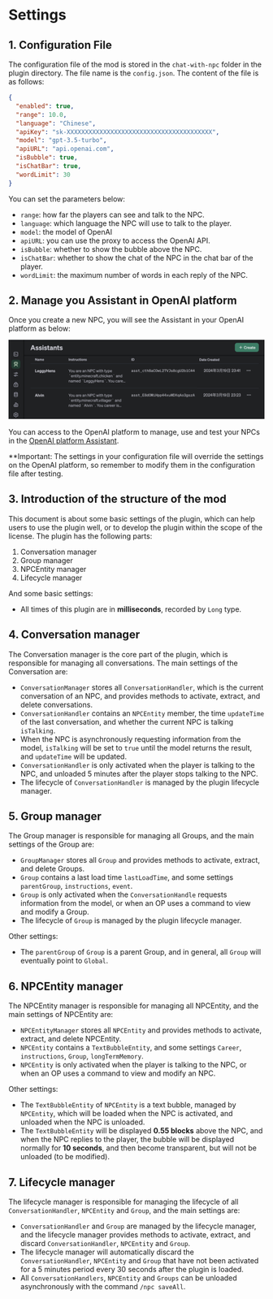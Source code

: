 # Settings

## 1. Configuration File

The configuration file of the mod is stored in the `chat-with-npc` folder in the plugin directory. The file name is
the `config.json`. The content of the file is as follows:

```json
{
  "enabled": true,
  "range": 10.0,
  "language": "Chinese",
  "apiKey": "sk-XXXXXXXXXXXXXXXXXXXXXXXXXXXXXXXXXXXXXXXX",
  "model": "gpt-3.5-turbo",
  "apiURL": "api.openai.com",
  "isBubble": true,
  "isChatBar": true,
  "wordLimit": 30
}
```

You can set the parameters below:

- `range`: how far the players can see and talk to the NPC.
- `language`: which language the NPC will use to talk to the player.
- `model`: the model of OpenAI
- `apiURL`: you can use the proxy to access the OpenAI API.
- `isBubble`: whether to show the bubble above the NPC.
- `isChatBar`: whether to show the chat of the NPC in the chat bar of the player.
- `wordLimit`: the maximum number of words in each reply of the NPC.

## 2. Manage you Assistant in OpenAI platform

Once you create a new NPC, you will see the Assistant in your OpenAI platform as below:

![Assistant](images/assistant.png)

You can access to the OpenAI platform to manage, use and test your NPCs in
the [OpenAI platform Assistant](https://platform.openai.com/assistants).

**Important: The settings in your configuration file will override the settings on the OpenAI platform, so remember to
modify them in the configuration file after testing.

## 3. Introduction of the structure of the mod

This document is about some basic settings of the plugin, which can help users to use the plugin well, or to develop the
plugin within the scope of the license. The plugin has the following parts:

1. Conversation manager
2. Group manager
3. NPCEntity manager
4. Lifecycle manager

And some basic settings:

- All times of this plugin are in **milliseconds**, recorded by `Long` type.

## 4. Conversation manager

The Conversation manager is the core part of the plugin, which is responsible for managing all conversations. The main
settings of the Conversation are:

- `ConversationManager` stores all `ConversationHandler`, which is the current conversation of an NPC, and provides
  methods to activate, extract, and delete conversations.
- `ConversationHandler` contains an `NPCEntity` member, the time `updateTime` of the last conversation, and whether the
  current NPC is talking `isTalking`.
- When the NPC is asynchronously requesting information from the model, `isTalking` will be set to `true` until the
  model returns the result, and `updateTime` will be updated.
- `ConversationHandler` is only activated when the player is talking to the NPC, and unloaded 5 minutes after the player
    stops talking to the NPC.
- The lifecycle of `ConversationHandler` is managed by the plugin lifecycle manager.

## 5. Group manager

The Group manager is responsible for managing all Groups, and the main settings of the Group are:

- `GroupManager` stores all `Group` and provides methods to activate, extract, and delete Groups.
- `Group` contains a last load time `lastLoadTime`, and some settings `parentGroup`, `instructions`, `event`.
- `Group` is only activated when the `ConversationHandle` requests information from the model, or when an OP uses a
  command to view and modify a Group.
- The lifecycle of `Group` is managed by the plugin lifecycle manager.

Other settings:

- The `parentGroup` of `Group` is a parent Group, and in general, all `Group` will eventually point to `Global`.

## 6. NPCEntity manager

The NPCEntity manager is responsible for managing all NPCEntity, and the main settings of NPCEntity are:

- `NPCEntityManager` stores all `NPCEntity` and provides methods to activate, extract, and delete NPCEntity.
- `NPCEntity` contains a `TextBubbleEntity`, and some settings `Career`, `instructions`, `Group`, `longTermMemory`.
- `NPCEntity` is only activated when the player is talking to the NPC, or when an OP uses a command to view and modify an
  NPC.

Other settings:

- The `TextBubbleEntity` of `NPCEntity` is a text bubble, managed by `NPCEntity`, which will be loaded when the NPC is
  activated, and unloaded when the NPC is unloaded.
- The `TextBubbleEntity` will be displayed **0.55 blocks** above the NPC, and when the NPC replies to the player, the
  bubble will be displayed normally for **10 seconds**, and then become transparent, but will not be unloaded (to be
  modified).

## 7. Lifecycle manager

The lifecycle manager is responsible for managing the lifecycle of all `ConversationHandler`, `NPCEntity` and `Group`, and the main
settings are:

- `ConversationHandler` and `Group` are managed by the lifecycle manager, and the lifecycle manager provides methods to
  activate, extract, and discard `ConversationHandler`, `NPCEntity` and `Group`.
- The lifecycle manager will automatically discard the `ConversationHandler`, `NPCEntity` and `Group` that have not been activated for
  a 5 minutes period every 30 seconds after the plugin is loaded.
- All `ConversationHandlers`, `NPCEntity` and `Groups` can be unloaded asynchronously with the command `/npc saveAll`.
